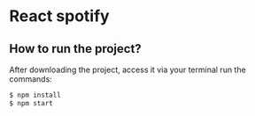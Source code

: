 # React spotify

## How to run the project?

After downloading the project, access it via your terminal run the commands:

```sh
$ npm install
$ npm start
```